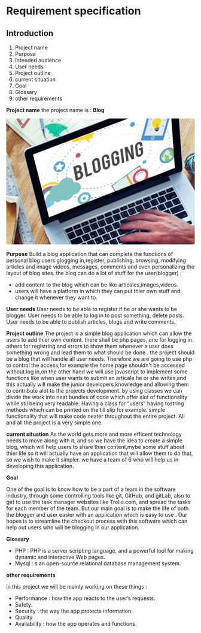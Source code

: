 Requirement specification
========
## Introduction
1. Project name
2. Purpose
3. Intended audience
4. User needs 
5. Project outline 
6. current situation 
7. Goal  
8. Glossary
9. other requirements

__Project name__
the project name is : **Blog**

![cashier machine](/images/blogging.png)

__Purpose__
Build a blog application that can complete the functions of personal blog users glogging in,register, publishing, browsing, modifying articles and image videos, messages, comments and even personalizing the layout of blog sites.
the blog can do a lot of stuff for the user(blogger) :
* add content to the blog which can be like articales,images,videos.
* users will have a platform in which they can put thier own stuff and change it whenever they want to.

__User needs__
User needs to be able to register if he or she wants to be blogger.
User needs to be able to log in to post something, delete posts.
User needs to be able to  publish articles, blogs and write comments.

__Project outline__
The project is a simple blog application which can allow the users to add thier own content. there shall be php pages, one for logging in. others for registring and errors to show them whenever a user does something wrong and lead them to what should be done . the project should be a blog that will handle all user needs. Therefore we are going to use php to control the access,for example the home page shouldn't be accessed without log in,on the other hand we will use javascript to implement some functions like when user wants to submit an articale he or she writes,and this actually will make the junior developers knowledge and allowing them to contribute alot to the projects development. by using classes we can divide the work into neat bundles of code which offer alot of functionality while stil being very readable. Having a class for "users" having tostring methods which can be printed on the till slip for example. simple functionality that will make code neater throughout the entire project. All and all the project is a very simple one. 

__current situation__
As the world gets more and more efficent technology needs to move along with it, and so we have the idea to create a simple blog, which will help users to share thier content,mybe some stuff about thier life so it will actually have an application that will allow them to do that, so we wish to make it simpler. we have a team of 6 who will help us in developing this application. 

__Goal__

One of the goal is to know how to be a part of a team in the software industry, through some controlling tools like git, GitHub, and gitLab, also to get to use the task manager websites like Trello.com, and spread the tasks for each member of the team. But our main goal is to make the life of both the blogger and user easier with an application which is easy to use . Our hopes is to streamline the checkout process with this software which can help out users who will be blogging in our application.

__Glossary__

 * PHP : PHP is a server scripting language, and a powerful tool for making dynamic and interactive Web pages.
 * Mysql : s an open-source relational database management system.

 __other requirements__

in this project we will be mainly working on these things : 
* Performance : how the app reacts to the user’s requests.
* Safety.
* Security :  the way the app protects information.
* Quality.
* Availability : how the app operates and functions.